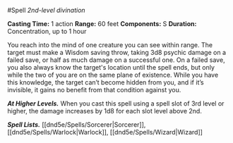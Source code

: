 #Spell
*2nd-level divination*

**Casting Time:** 1 action
**Range:** 60 feet
**Components:** S
**Duration:** Concentration, up to 1 hour

You reach into the mind of one creature you can see within range. The target must make a Wisdom saving throw, taking 3d8 psychic damage on a failed save, or half as much damage on a successful one. On a failed save, you also always know the target's location until the spell ends, but only while the two of you are on the same plane of existence. While you have this knowledge, the target can’t become hidden from you, and if it’s invisible, it gains no benefit from that condition against you.

***At Higher Levels.*** When you cast this spell using a spell slot of 3rd level or higher, the damage increases by 1d8 for each slot level above 2nd.

***Spell Lists.*** [[dnd5e/Spells/Sorcerer\|Sorcerer]], [[dnd5e/Spells/Warlock\|Warlock]], [[dnd5e/Spells/Wizard\|Wizard]]